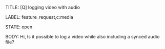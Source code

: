 TITLE:
[Q] logging video with audio 

LABEL:
feature_request,c:media

STATE:
open

BODY:
Hi,
Is it possible to log a video while also including a synced audio file? 

